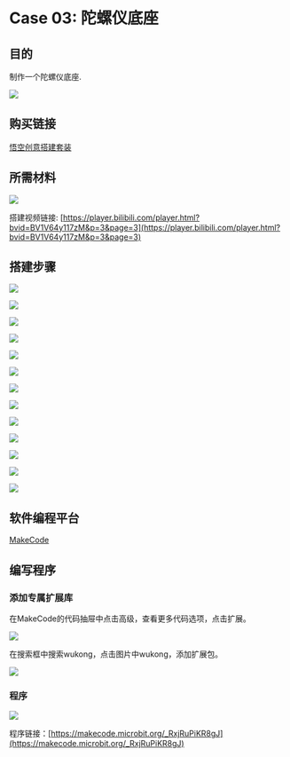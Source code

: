 # Case 03: 陀螺仪底座

## 目的

制作一个陀螺仪底座.

![](./images/case-03-01.png)

## 购买链接

[悟空创意搭建套装](https://item.taobao.com/item.htm?id=649813731275&spm=2015.23436601.0.0)

## 所需材料

![](./images/case-03-02.png)

搭建视频链接:
[https://player.bilibili.com/player.html?bvid=BV1V64y117zM&p=3&page=3](https://player.bilibili.com/player.html?bvid=BV1V64y117zM&p=3&page=3)

## 搭建步骤


![](./images/step-case-03-01.png)

![](./images/step-case-03-02.png)

![](./images/step-case-03-03.png)

![](./images/step-case-03-04.png)

![](./images/step-case-03-05.png)

![](./images/step-case-03-06.png)

![](./images/step-case-03-07.png)

![](./images/step-case-03-08.png)

![](./images/step-case-03-09.png)

![](./images/step-case-03-10.png)

![](./images/step-case-03-11.png)

![](./images/step-case-03-12.png)

![](./images/step-case-03-13.png)


## 软件编程平台

[MakeCode](https://makecode.microbit.org/)

## 编写程序
### 添加专属扩展库

在MakeCode的代码抽屉中点击高级，查看更多代码选项，点击扩展。

![](./images/case-01-03.png)

在搜索框中搜索wukong，点击图片中wukong，添加扩展包。

![](./images/case-01-04.png)


### 程序

![](./images/case-03-05.png)

程序链接：[https://makecode.microbit.org/_RxjRuPiKR8gJ](https://makecode.microbit.org/_RxjRuPiKR8gJ)
